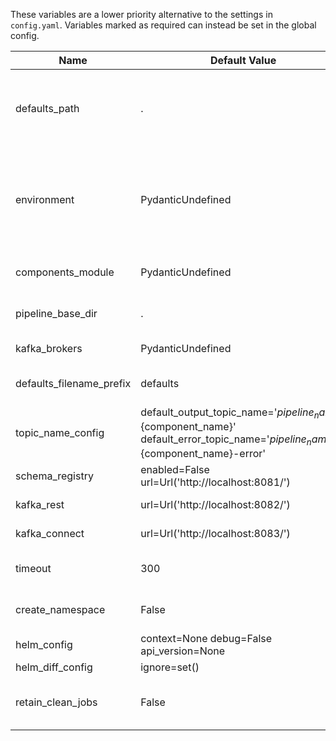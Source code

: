 These variables are a lower priority alternative to the settings in `config.yaml`. Variables marked as required can instead be set in the global config.

|          Name          |                                                          Default Value                                                           |Required|                                                                                Description                                                                                 |      Setting name      |
|------------------------|----------------------------------------------------------------------------------------------------------------------------------|--------|----------------------------------------------------------------------------------------------------------------------------------------------------------------------------|------------------------|
|defaults_path           |.                                                                                                                                 |False   |The path to the folder containing the defaults.yaml file and the environment defaults files. Paths can either be absolute or relative to `config.yaml`                      |defaults_path           |
|environment             |PydanticUndefined                                                                                                                 |False   |The environment you want to generate and deploy the pipeline to. Suffix your environment files with this value (e.g. defaults_development.yaml for environment=development).|environment             |
|components_module       |PydanticUndefined                                                                                                                 |False   |Custom Python module defining project-specific KPOps components                                                                                                             |components_module       |
|pipeline_base_dir       |.                                                                                                                                 |False   |Base directory to the pipelines (default is current working directory)                                                                                                      |pipeline_base_dir       |
|kafka_brokers           |PydanticUndefined                                                                                                                 |False   |The comma separated Kafka brokers address.                                                                                                                                  |kafka_brokers           |
|defaults_filename_prefix|defaults                                                                                                                          |False   |The name of the defaults file and the prefix of the defaults environment file.                                                                                              |defaults_filename_prefix|
|topic_name_config       |default_output_topic_name='${pipeline_name}-${component_name}' default_error_topic_name='${pipeline_name}-${component_name}-error'|False   |Configure the topic name variables you can use in the pipeline definition.                                                                                                  |topic_name_config       |
|schema_registry         |enabled=False url=Url('http://localhost:8081/')                                                                                   |False   |Configuration for Schema Registry.                                                                                                                                          |schema_registry         |
|kafka_rest              |url=Url('http://localhost:8082/')                                                                                                 |False   |Configuration for Kafka REST Proxy.                                                                                                                                         |kafka_rest              |
|kafka_connect           |url=Url('http://localhost:8083/')                                                                                                 |False   |Configuration for Kafka Connect.                                                                                                                                            |kafka_connect           |
|timeout                 |300                                                                                                                               |False   |The timeout in seconds that specifies when actions like deletion or deploy timeout.                                                                                         |timeout                 |
|create_namespace        |False                                                                                                                             |False   |Flag for `helm upgrade --install`. Create the release namespace if not present.                                                                                             |create_namespace        |
|helm_config             |context=None debug=False api_version=None                                                                                         |False   |Global flags for Helm.                                                                                                                                                      |helm_config             |
|helm_diff_config        |ignore=set()                                                                                                                      |False   |Configure Helm Diff.                                                                                                                                                        |helm_diff_config        |
|retain_clean_jobs       |False                                                                                                                             |False   |Whether to retain clean up jobs in the cluster or uninstall the, after completion.                                                                                          |retain_clean_jobs       |
